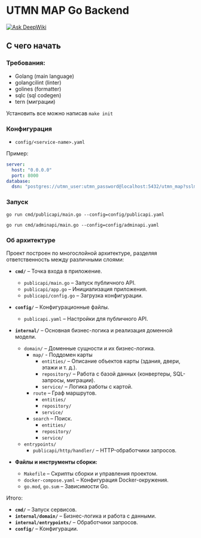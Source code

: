 # UTMN MAP Go Backend

[![Ask DeepWiki](https://deepwiki.com/badge.svg)](https://deepwiki.com/InTeamDev/utmn-map-go-backend)

## С чего начать

### Требования:

- Golang (main language)
- golangcilint (linter)
- golines (formatter)
- sqlc (sql codegen)
- tern (миграции)

Установить все можно написав `make init`

### Конфигурация

- `config/<service-name>.yaml`

Пример:

```yaml
server:
  host: "0.0.0.0"
  port: 8000
database:
  dsn: "postgres://utmn_user:utmn_password@localhost:5432/utmn_map?sslmode=disable"
```

### Запуск

```
go run cmd/publicapi/main.go --config=config/publicapi.yaml

go run cmd/adminapi/main.go --config=config/adminapi.yaml
```

### Об архитектуре

Проект построен по многослойной архитектуре, разделяя ответственность между различными слоями:

- **`cmd/`** – Точка входа в приложение.

  - `publicapi/main.go` – Запуск публичного API.
  - `publicapi/app.go` – Инициализация приложения.
  - `publicapi/config.go` – Загрузка конфигурации.

- **`config/`** – Конфигурационные файлы.

  - `publicapi.yaml` – Настройки для публичного API.

- **`internal/`** – Основная бизнес-логика и реализация доменной модели.

  - `domain/` – Доменные сущности и их бизнес-логика.
    - `map/` - Поддомен карты
      - `entities/` – Описание объектов карты (здания, двери, этажи и т. д.).
      - `repository/` – Работа с базой данных (конвертеры, SQL-запросы, миграции).
      - `service/` – Логика работы с картой.
    - `route` – Граф маршрутов.
      - `entities/`
      - `repository/`
      - `service/`
    - `search` – Поиск.
      - `entities/`
      - `repository/`
      - `service/`
  - `entrypoints/`
    - `publicapi/http/handler/` – HTTP-обработчики запросов.

- **Файлы и инструменты сборки:**
  - `Makefile` – Скрипты сборки и управления проектом.
  - `docker-compose.yaml` – Конфигурация Docker-окружения.
  - `go.mod`, `go.sum` – Зависимости Go.

Итого:

- **`cmd/`** – Запуск сервисов.
- **`internal/domain/`** – Бизнес-логика и работа с данными.
- **`internal/entrypoints/`** – Обработчики запросов.
- **`config/`** – Конфигурации.
